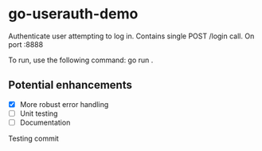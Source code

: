 # go-userauth-demo
Authenticate user attempting to log in. Contains single POST /login call. On port :8888

To run, use the following command: go run .

## Potential enhancements
- [x] More robust error handling
- [ ] Unit testing
- [ ] Documentation

Testing commit